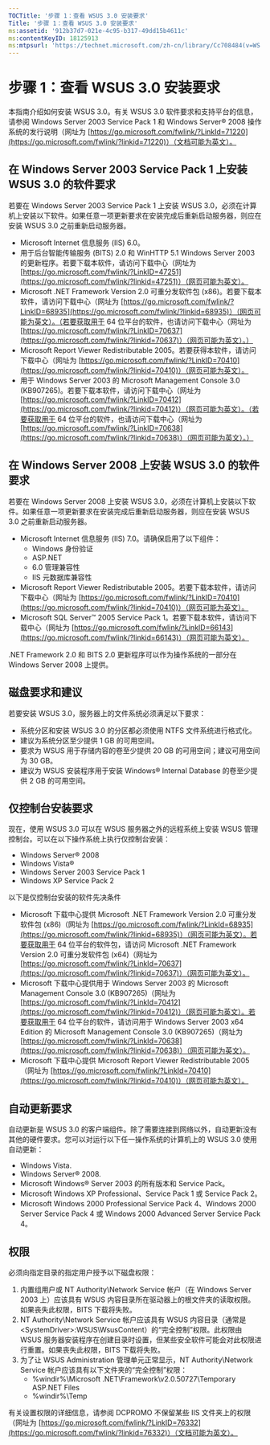 ```yaml
---
TOCTitle: '步骤 1：查看 WSUS 3.0 安装要求'
Title: '步骤 1：查看 WSUS 3.0 安装要求'
ms:assetid: '912b37d7-021e-4c95-b317-49dd15b4611c'
ms:contentKeyID: 18125913
ms:mtpsurl: 'https://technet.microsoft.com/zh-cn/library/Cc708484(v=WS.10)'
---
```


步骤 1：查看 WSUS 3.0 安装要求
==============================

本指南介绍如何安装 WSUS 3.0。有关 WSUS 3.0 软件要求和支持平台的信息，请参阅 Windows Server 2003 Service Pack 1 和 Windows Server® 2008 操作系统的发行说明（网址为 [https://go.microsoft.com/fwlink/?LinkId=71220](https://go.microsoft.com/fwlink/?linkid=71220)）（文档可能为英文）。

在 Windows Server 2003 Service Pack 1 上安装 WSUS 3.0 的软件要求
----------------------------------------------------------------

若要在 Windows Server 2003 Service Pack 1 上安装 WSUS 3.0，必须在计算机上安装以下软件。如果任意一项更新要求在安装完成后重新启动服务器，则应在安装 WSUS 3.0 之前重新启动服务器。

-   Microsoft Internet 信息服务 (IIS) 6.0。
-   用于后台智能传输服务 (BITS) 2.0 和 WinHTTP 5.1 Windows Server 2003 的更新程序。若要下载本软件，请访问下载中心（网址为 [https://go.microsoft.com/fwlink/?LinkID=47251](https://go.microsoft.com/fwlink/?linkid=47251)）（网页可能为英文）。
-   Microsoft .NET Framework Version 2.0 可重分发软件包 (x86)。若要下载本软件，请访问下载中心（网址为 [https://go.microsoft.com/fwlink/?LinkID=68935](https://go.microsoft.com/fwlink/?linkid=68935)）（网页可能为英文）。（若要获取用于 64 位平台的软件，也请访问下载中心（网址为 [https://go.microsoft.com/fwlink/?LinkID=70637](https://go.microsoft.com/fwlink/?linkid=70637)）（网页可能为英文）。）
-   Microsoft Report Viewer Redistributable 2005。若要获得本软件，请访问下载中心（网址为 [https://go.microsoft.com/fwlink/?LinkID=70410](https://go.microsoft.com/fwlink/?linkid=70410)）（网页可能为英文）。
-   用于 Windows Server 2003 的 Microsoft Management Console 3.0 (KB907265)。若要下载本软件，请访问下载中心（网址为 [https://go.microsoft.com/fwlink/?LinkID=70412](https://go.microsoft.com/fwlink/?linkid=70412)）（网页可能为英文）。（若要获取用于 64 位平台的软件，也请访问下载中心（网址为 [https://go.microsoft.com/fwlink/?LinkID=70638](https://go.microsoft.com/fwlink/?linkid=70638)）（网页可能为英文）。）

在 Windows Server 2008 上安装 WSUS 3.0 的软件要求
-------------------------------------------------

若要在 Windows Server 2008 上安装 WSUS 3.0，必须在计算机上安装以下软件。如果任意一项更新要求在安装完成后重新启动服务器，则应在安装 WSUS 3.0 之前重新启动服务器。

-   Microsoft Internet 信息服务 (IIS) 7.0。请确保启用了以下组件：
    -   Windows 身份验证
    -   ASP.NET
    -   6.0 管理兼容性
    -   IIS 元数据库兼容性
-   Microsoft Report Viewer Redistributable 2005。若要下载本软件，请访问下载中心（网址为 [https://go.microsoft.com/fwlink/?LinkID=70410](https://go.microsoft.com/fwlink/?linkid=70410)）（网页可能为英文）。
-   Microsoft SQL Server™ 2005 Service Pack 1。若要下载本软件，请访问下载中心（网址为 [https://go.microsoft.com/fwlink/?LinkID=66143](https://go.microsoft.com/fwlink/?linkid=66143)）（网页可能为英文）。

.NET Framework 2.0 和 BITS 2.0 更新程序可以作为操作系统的一部分在 Windows Server 2008 上提供。

磁盘要求和建议
--------------

若要安装 WSUS 3.0，服务器上的文件系统必须满足以下要求：

-   系统分区和安装 WSUS 3.0 的分区都必须使用 NTFS 文件系统进行格式化。
-   建议为系统分区至少提供 1 GB 的可用空间。
-   要求为 WSUS 用于存储内容的卷至少提供 20 GB 的可用空间；建议可用空间为 30 GB。
-   建议为 WSUS 安装程序用于安装 Windows® Internal Database 的卷至少提供 2 GB 的可用空间。

仅控制台安装要求
----------------

现在，使用 WSUS 3.0 可以在 WSUS 服务器之外的远程系统上安装 WSUS 管理控制台。可以在以下操作系统上执行仅控制台安装：

-   Windows Server® 2008
-   Windows Vista®
-   Windows Server 2003 Service Pack 1
-   Windows XP Service Pack 2

以下是仅控制台安装的软件先决条件

-   Microsoft 下载中心提供 Microsoft .NET Framework Version 2.0 可重分发软件包 (x86)（网址为 [https://go.microsoft.com/fwlink/?LinkId=68935](https://go.microsoft.com/fwlink/?linkid=68935)）（网页可能为英文）。若要获取用于 64 位平台的软件包，请访问 Microsoft .NET Framework Version 2.0 可重分发软件包 (x64)（网址为 [https://go.microsoft.com/fwlink/?LinkId=70637](https://go.microsoft.com/fwlink/?linkid=70637)）（网页可能为英文）。
-   Microsoft 下载中心提供用于 Windows Server 2003 的 Microsoft Management Console 3.0 (KB907265)（网址为 [https://go.microsoft.com/fwlink/?LinkId=70412](https://go.microsoft.com/fwlink/?linkid=70412)）（网页可能为英文）。若要获取用于 64 位平台的软件，请访问用于 Windows Server 2003 x64 Edition 的 Microsoft Management Console 3.0 (KB907265)（网址为 [https://go.microsoft.com/fwlink/?LinkId=70638](https://go.microsoft.com/fwlink/?linkid=70638)）（网页可能为英文）。
-   Microsoft 下载中心提供 Microsoft Report Viewer Redistributable 2005（网址为 [https://go.microsoft.com/fwlink/?LinkId=70410](https://go.microsoft.com/fwlink/?linkid=70410)）（网页可能为英文）。

自动更新要求
------------

自动更新是 WSUS 3.0 的客户端组件。除了需要连接到网络以外，自动更新没有其他的硬件要求。您可以对运行以下任一操作系统的计算机上的 WSUS 3.0 使用自动更新：

-   Windows Vista.
-   Windows Server® 2008.
-   Microsoft Windows® Server 2003 的所有版本和 Service Pack。
-   Microsoft Windows XP Professional、Service Pack 1 或 Service Pack 2。
-   Microsoft Windows 2000 Professional Service Pack 4、Windows 2000 Server Service Pack 4 或 Windows 2000 Advanced Server Service Pack 4。

权限
----

必须向指定目录的指定用户授予以下磁盘权限：

1.  内置组用户或 NT Authority\\Network Service 帐户（在 Windows Server 2003 上）应该具有 WSUS 内容目录所在驱动器上的根文件夹的读取权限。如果丧失此权限，BITS 下载将失败。
2.  NT Authority\\Network Service 帐户应该具有 WSUS 内容目录（通常是 &lt;SystemDriver&gt;:WSUS\\WsusContent）的“完全控制”权限。此权限由 WSUS 服务器安装程序在创建目录时设置，但某些安全软件可能会对此权限进行重置。如果丧失此权限，BITS 下载将失败。
3.  为了让 WSUS Administration 管理单元正常显示，NT Authority\\Network Service 帐户应该具有以下文件夹的“完全控制”权限：
    -   %windir%\\Microsoft .NET\\Framework\\v2.0.50727\\Temporary ASP.NET Files
    -   %windir%\\Temp

有关设置权限的详细信息，请参阅 DCPROMO 不保留某些 IIS 文件夹上的权限（网址为 [https://go.microsoft.com/fwlink/?LinkID=76332](https://go.microsoft.com/fwlink/?linkid=76332)）（文档可能为英文）。
